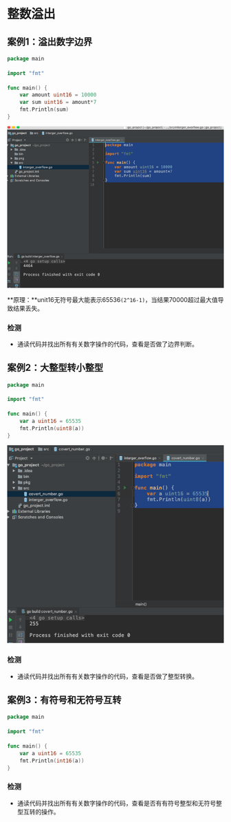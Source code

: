 # 整数溢出

## 案例1：溢出数字边界

```go
package main

import "fmt"

func main() {
	var amount uint16 = 10000
	var sum uint16 = amount*7
	fmt.Println(sum)
}
```

![](./img/1.png)

**原理：**unit16无符号最大能表示65536`(2^16-1)`，当结果70000超过最大值导致结果丢失。

### 检测

- 通读代码并找出所有有关数字操作的代码，查看是否做了边界判断。

## 案例2：大整型转小整型

```go
package main

import "fmt"

func main() {
	var a uint16 = 65535
	fmt.Println(uint8(a))
}
```

![](./img/2.png)

### 检测

- 通读代码并找出所有有关数字操作的代码，查看是否做了整型转换。

## 案例3：有符号和无符号互转

```go
package main

import "fmt"

func main() {
	var a uint16 = 65535
	fmt.Println(int16(a))
}
```

### 检测

- 通读代码并找出所有有关数字操作的代码，查看是否有有符号整型和无符号整型互转的操作。

